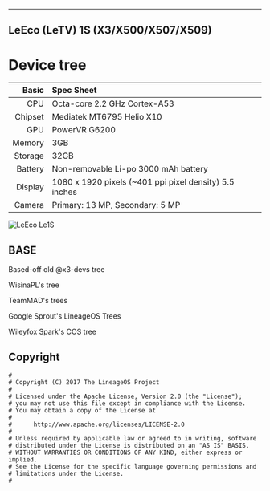 -----------------------------
LeEco (LeTV) 1S (X3/X500/X507/X509)
-----------------------------
Device tree
=================================================

Basic   | Spec Sheet
-------:|:-------------------------
CPU     | Octa-core 2.2 GHz Cortex-A53
Chipset | Mediatek MT6795 Helio X10
GPU     | PowerVR G6200
Memory  | 3GB 
Storage | 32GB
Battery | Non-removable Li-po 3000 mAh battery
Display | 1080 x 1920 pixels (~401 ppi pixel density) 5.5 inches
Camera  | Primary: 13 MP, Secondary: 5 MP

![LeEco Le1S](http://cdn2.gsmarena.com/vv/pics/leeco/letv-le-1s-1.jpg "LeEco Le1S")

## BASE
Based-off old @x3-devs tree

WisinaPL's tree

TeamMAD's trees

Google Sprout's LineageOS Trees

Wileyfox Spark's COS tree 

## Copyright

```
#
# Copyright (C) 2017 The LineageOS Project
#
# Licensed under the Apache License, Version 2.0 (the "License");
# you may not use this file except in compliance with the License.
# You may obtain a copy of the License at
#
#      http://www.apache.org/licenses/LICENSE-2.0
#
# Unless required by applicable law or agreed to in writing, software
# distributed under the License is distributed on an "AS IS" BASIS,
# WITHOUT WARRANTIES OR CONDITIONS OF ANY KIND, either express or implied.
# See the License for the specific language governing permissions and
# limitations under the License.
#


